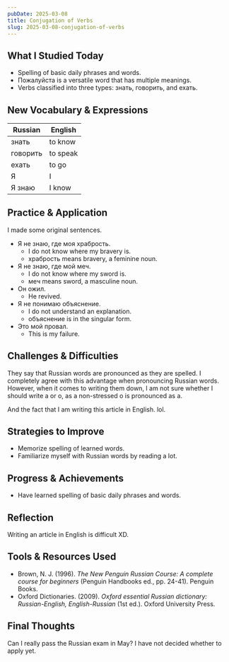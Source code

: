 ```yaml
---
pubDate: 2025-03-08
title: Conjugation of Verbs
slug: 2025-03-08-conjugation-of-verbs
---
```


## What I Studied Today
<!-- List key topics or skills you worked on today. -->

- Spelling of basic daily phrases and words.
- Пожалуйста is a versatile word that has multiple meanings.
- Verbs classified into three types: знать, говорить, and ехать.

## New Vocabulary & Expressions
<!-- Write down useful words, phrases, or idioms you learned. -->

Russian | English
--- | ---
знать | to know
говорить | to speak
ехать | to go
Я | I
Я знаю | I know

## Practice & Application
<!-- How did you practice what you learned? -->

I made some original sentences.

- Я не знаю, где моя храбрость.
  - I do not know where my bravery is.
  - храбрость means bravery, a feminine noun.
- Я не знаю, где мой меч.
  - I do not know where my sword is.
  - меч means sword, a masculine noun.
- Он ожил.
  - He revived.
- Я не понимаю объяснение.
  - I do not understand an explanation.
  - объяснение is in the singular form.
- Это мой провал.
  - This is my failure.

## Challenges & Difficulties
<!-- What was difficult today? -->

They say that Russian words are pronounced as they are spelled. I completely agree with this advantage when pronouncing Russian words. However, when it comes to writing them down, I am not sure whether I should write a or о, as a non-stressed о is pronounced as а.

And the fact that I am writing this article in English. lol.

## Strategies to Improve
<!-- What will you do to overcome today’s challenges? -->

- Memorize spelling of learned words.
- Familiarize myself with Russian words by reading a lot.

## Progress & Achievements
<!-- What improvements have you noticed? Celebrate small wins! -->

- Have learned spelling of basic daily phrases and words.

## Reflection
<!-- How do you feel about today’s learning session? -->

Writing an article in English is difficult XD.

## Tools & Resources Used
<!-- List any apps, websites, or books you used today. -->

- Brown, N. J. (1996). <i>The New Penguin Russian Course: A complete course for beginners</i> (Penguin Handbooks ed., pp. 24-41). Penguin Books.
- Oxford Dictionaries. (2009). <i>Oxford essential Russian dictionary: Russian-English, English-Russian</i> (1st ed.). Oxford University Press.

## Final Thoughts
<!-- Write anything else that comes to mind about your language learning journey. -->

Can I really pass the Russian exam in May? I have not decided whether to apply yet.